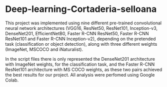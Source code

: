 # Deep-learning-Cortaderia-selloana

This project was implemented using nine different pre-trained convolutional neural network architectures (VGG16, ResNet50, ResNet101, Inception-v3, DenseNet201, EfficientNetB0, Faster R-CNN ResNet50, Faster R-CNN ResNet101 and Faster R-CNN Inception-v2), depending on the pretended task (classification or object detection), along with three different weights (ImageNet, MSCOCO and iNaturalist).

In the script files there is only represented the DenseNet201 architecture with ImageNet weights, for the classification task, and the Faster R-CNN ResNet101 architecture with MS COCO weights, as these two pairs achieved the best results for our project. All analysis were perfomed using Google Colab.
